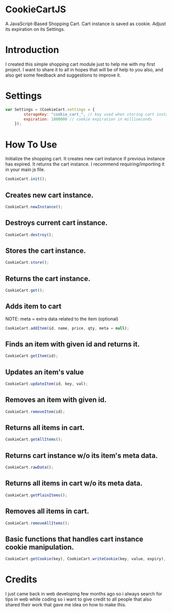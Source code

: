 # CookieCartJS
A JavaScript-Based Shopping Cart. Cart instance is saved as cookie. Adjust its expiration on its Settings.



# Introduction
I created this simple shopping cart module just to help me with my first project. I want to share it to all in hopes that will be of help to you also, and also get some feedback and suggestions to improve it.



# Settings
```javascript
var Settings = (CookieCart.settings = {
        storageKey: "cookie_cart_", // key used when storing cart instance to cookie
        expiration: 1800000 // cookie expiration in milliseconds
    });
```


# How To Use

Initialize the shopping cart. It creates new cart instance if previous instance has expired. It returns the cart instance. I recommend requiring/importing it in your main js file.
```javascript
CookieCart.init();
```


## Creates new cart instance.
```javascript
CookieCart.newInstance();
```


## Destroys current cart instance.
```javascript
CookieCart.destroy();
```


## Stores the cart instance.
```javascript
CookieCart.store();
```


## Returns the cart instance.
```javascript
CookieCart.get();
```


## Adds item to cart
NOTE: meta = extra data related to the item (optional)
```javascript
CookieCart.addItem(id, name, price, qty, meta = null);
```


## Finds an item with given id and returns it.
```javascript
CookieCart.getItem(id);
```


## Updates an item's value
```javascript
CookieCart.updateItem(id, key, val);
```


## Removes an item with given id.
```javascript
CookieCart.removeItem(id);
```


## Returns all items in cart.
```javascript
CookieCart.getAllItems();
```


## Returns cart instance w/o its item's meta data.
```javascript
CookieCart.rawData();
```


## Returns all items in cart w/o its meta data.
```javascript
CookieCart.getPlainItems();
```


## Removes all items in cart.
```javascript
CookieCart.removeAllItems();
```


## Basic functions that handles cart instance cookie manipulation.
```javascript
CookieCart.getCookie(key), CookieCart.writeCookie(key, value, expiry), CookieCart.deleteCookie(key)
```

# Credits
I just came back in web developing few months ago so i always search for tips in web while coding so i want to give credit to all people that also shared their work that gave me idea on how to make this. 
